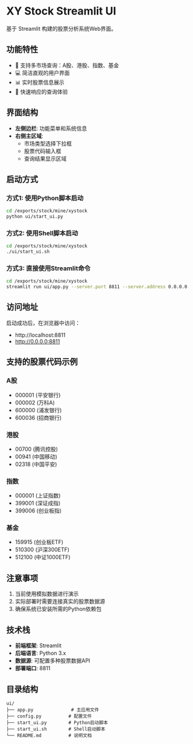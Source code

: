 # XY Stock Streamlit UI

基于 Streamlit 构建的股票分析系统Web界面。

## 功能特性

- 🎯 支持多市场查询：A股、港股、指数、基金
- 💻 简洁直观的用户界面
- 📊 实时股票信息展示
- 🚀 快速响应的查询体验

## 界面结构

- **左侧边栏**: 功能菜单和系统信息
- **右侧主区域**: 
  - 市场类型选择下拉框
  - 股票代码输入框  
  - 查询结果显示区域

## 启动方式

### 方式1: 使用Python脚本启动
```bash
cd /exports/stock/mine/xystock
python ui/start_ui.py
```

### 方式2: 使用Shell脚本启动
```bash
cd /exports/stock/mine/xystock
./ui/start_ui.sh
```

### 方式3: 直接使用Streamlit命令
```bash
cd /exports/stock/mine/xystock
streamlit run ui/app.py --server.port 8811 --server.address 0.0.0.0
```

## 访问地址

启动成功后，在浏览器中访问：
- http://localhost:8811
- http://0.0.0.0:8811

## 支持的股票代码示例

### A股
- 000001 (平安银行)
- 000002 (万科A)  
- 600000 (浦发银行)
- 600036 (招商银行)

### 港股
- 00700 (腾讯控股)
- 00941 (中国移动)
- 02318 (中国平安)

### 指数
- 000001 (上证指数)
- 399001 (深证成指)
- 399006 (创业板指)

### 基金
- 159915 (创业板ETF)
- 510300 (沪深300ETF)
- 512100 (中证1000ETF)

## 注意事项

1. 当前使用模拟数据进行演示
2. 实际部署时需要连接真实的股票数据源
3. 确保系统已安装所需的Python依赖包

## 技术栈

- **前端框架**: Streamlit
- **后端语言**: Python 3.x
- **数据源**: 可配置多种股票数据API
- **部署端口**: 8811

## 目录结构

```
ui/
├── app.py              # 主应用文件
├── config.py          # 配置文件
├── start_ui.py        # Python启动脚本
├── start_ui.sh        # Shell启动脚本
└── README.md          # 说明文档
```
